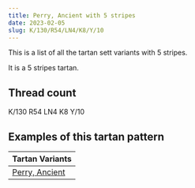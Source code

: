 ```yaml
---
title: Perry, Ancient with 5 stripes
date: 2023-02-05
slug: K/130/R54/LN4/K8/Y/10
---
```

This is a list of all the tartan sett variants with 5 stripes.

It is a 5 stripes tartan.


## Thread count
K/130 R54 LN4 K8 Y/10

## Examples of this tartan pattern

| Tartan Variants |
|---------------|
| [Perry, Ancient](/variants/k/130/r54/ln4/k8/y/10-k000000-lne0e0e0-rc00000-yf0c000)||
